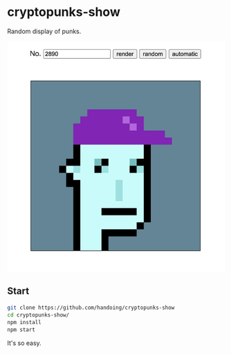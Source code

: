 # cryptopunks-show

Random display of punks.

![](./assets/image-1.png)

## Start

```bash
git clone https://github.com/handoing/cryptopunks-show
cd cryptopunks-show/
npm install
npm start
```

It's so easy.
